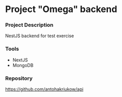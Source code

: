# Project "Omega" backend

### Project Description

NestJS backend for test exercise

### Tools

-   NextJS
-   MongoDB

### Repository

https://github.com/antohakriukow/api
